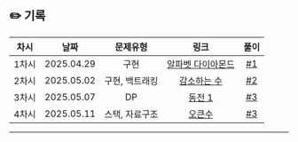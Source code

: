 ## ✏️ 기록   
 
 | 차시 |    날짜    | 문제유형 | 링크 | 풀이 |
 |:----:|:---------:|:----:|:-----:|:----:|
 | 1차시 | 2025.04.29 |  구현  | [알파벳 다이아몬드](https://www.acmicpc.net/problem/1262)|[#1](https://github.com/AlgoLeadMe/AlgoLeadMe-15/pull/1)|
 | 2차시 | 2025.05.02 |  구현, 백트래킹  | [감소하는 수](https://www.acmicpc.net/problem/1038)|[#2](https://github.com/AlgoLeadMe/AlgoLeadMe-15/pull/5)|
 | 3차시 | 2025.05.07 |  DP  | [동전 1](https://www.acmicpc.net/problem/2293)|[#3](https://github.com/AlgoLeadMe/AlgoLeadMe-15/pull/8)|
 | 4차시 | 2025.05.11 |  스택, 자료구조  | [오큰수](https://www.acmicpc.net/problem/17298)|[#3](https://github.com/AlgoLeadMe/AlgoLeadMe-15/pull/11)|
 ---